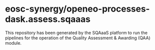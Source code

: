 # eosc-synergy/openeo-processes-dask.assess.sqaaas
This repository has been generated by the SQAaaS platform to run the pipelines
for the operation of the
Quality Assessment & Awarding (QAA)
module.